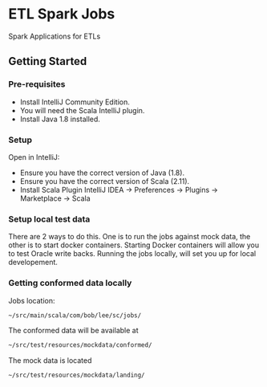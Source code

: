 # ETL Spark Jobs

Spark Applications for ETLs

## Getting Started

### Pre-requisites

- Install IntelliJ Community Edition.
- You will need the Scala IntelliJ plugin.
- Install Java 1.8 installed.

### Setup

Open in IntelliJ:

- Ensure you have the correct version of Java (1.8).
- Ensure you have the correct version of Scala (2.11).
- Install Scala Plugin IntelliJ IDEA -> Preferences -> Plugins -> Marketplace -> Scala

### Setup local test data

There are 2 ways to do this. One is to run the jobs against mock data, the other is to start docker containers. Starting Docker containers will allow you to test Oracle write backs. Running the jobs locally, will set you up for local developement.

### Getting conformed data locally

Jobs location:

```bash
~/src/main/scala/com/bob/lee/sc/jobs/
```

The conformed data will be available at

```bash
~/src/test/resources/mockdata/conformed/
```

The mock data is located

```bash
~/src/test/resources/mockdata/landing/
```
